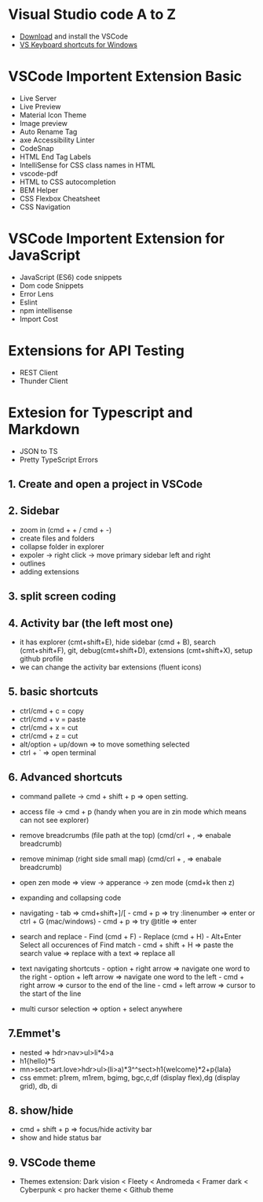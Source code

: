# Visual Studio code A to Z

- [Download](https://code.visualstudio.com/download) and install the VSCode
- [VS Keyboard shortcuts for Windows](https://code.visualstudio.com/shortcuts/keyboard-shortcuts-windows.pdf)

# VSCode Importent Extension Basic

- Live Server
- Live Preview
- Material Icon Theme
- Image preview
- Auto Rename Tag
- axe Accessibility Linter
- CodeSnap
- HTML End Tag Labels
- IntelliSense for CSS class names in HTML
- vscode-pdf
- HTML to CSS autocompletion
- BEM Helper
- CSS Flexbox Cheatsheet
- CSS Navigation
  
# VSCode Importent Extension for JavaScript
- JavaScript (ES6) code snippets
- Dom code Snippets
- Error Lens
- Eslint
- npm intellisense
- Import Cost


# Extensions for API Testing 
- REST Client
- Thunder Client

# Extesion for Typescript and Markdown
- JSON to TS
- Pretty TypeScript Errors
  




## 1. Create and open a project in VSCode

## 2. Sidebar

- zoom in (cmd + + / cmd + -)
- create files and folders
- collapse folder in explorer
- expoler -> right click -> move primary sidebar left and right
- outlines
- adding extensions

## 3. split screen coding

## 4. Activity bar (the left most one)

- it has explorer (cmt+shift+E), hide sidebar (cmd + B), search (cmt+shift+F), git, debug(cmt+shift+D), extensions (cmt+shift+X), setup github profile
- we can change the activity bar extensions (fluent icons)

## 5. basic shortcuts

- ctrl/cmd + c = copy
- ctrl/cmd + v = paste
- ctrl/cmd + x = cut
- ctrl/cmd + z = cut
- alt/option + up/down => to move something selected
- ctrl + ` => open terminal

## 6. Advanced shortcuts

- command pallete -> cmd + shift + p => open setting.
- access file -> cmd + p (handy when you are in zin mode which means can not see explorer)
- remove breadcrumbs (file path at the top) (cmd/crl + , => enabale breadcrumb)
- remove minimap (right side small map) (cmd/crl + , => enabale breadcrumb)
- open zen mode => view -> apperance -> zen mode (cmd+k then z)
- expanding and collapsing code

- navigating
      - tab => cmd+shift+]/[
      - cmd + p => try :linenumber => enter or ctrl + G (mac/windows)
      - cmd + p => try @title => enter
- search and replace
      - Find (cmd + F)
      - Replace (cmd + H)
      - Alt+Enter Select all occurences of Find match
      - cmd + shift + H => paste the search value => replace with a text => replace all

- text navigating shortcuts
      - option + right arrow => navigate one word to the right
      - option + left arrow => navigate one word to the left
      - cmd + right arrow => cursor to the end of the line
      - cmd + left arrow => cursor to the start of the line
- multi cursor selection => option + select anywhere

## 7.Emmet's

- nested => hdr>nav>ul>li*4>a
- h1{hello}*5
- mn>sect>art.love>hdr>ul>(li>a)*3^^sect>h1{welcome}*2+p{lala}
- css emmet: p1rem, m1rem, bgimg, bgc,c,df (display flex),dg (display grid), db, di

## 8. show/hide

- cmd + shift + p => focus/hide activity bar
- show and hide status bar

## 9. VSCode theme

- Themes extension: Dark vision < Fleety < Andromeda < Framer dark < Cyberpunk < pro hacker theme < Github theme
















